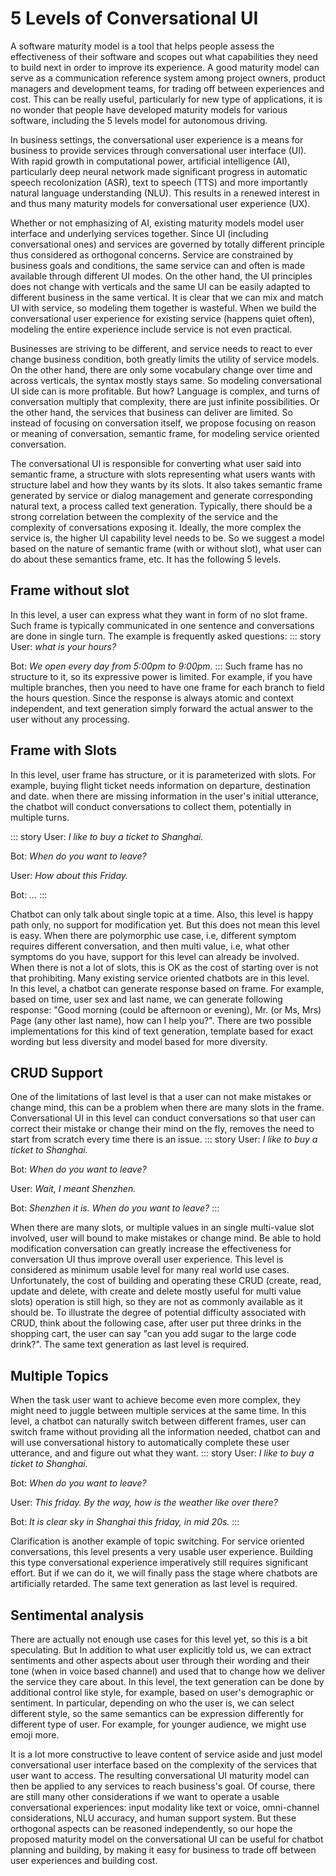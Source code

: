 # 5 Levels of Conversational UI
A software maturity model is a tool that helps people assess the effectiveness of their software and scopes out what capabilities they need to build next in order to improve its experience. A good maturity model can serve as a communication reference system among project owners, product managers and development teams, for trading off between experiences and cost. This can be really useful, particularly for new type of applications, it is no wonder that people have developed maturity models for various software, including the 5 levels model for autonomous driving. 

In business settings, the conversational user experience is a means for business to provide services through conversational user interface (UI). With rapid growth in computational power, artificial intelligence (AI), particularly deep neural network made significant progress in automatic speech recolonization (ASR), text to speech (TTS) and more importantly natural language understanding (NLU). This results in a renewed interest in and thus many maturity models for conversational user experience (UX).

Whether or not emphasizing of AI, existing maturity models model user interface and underlying services together. Since UI (including conversational ones) and services are governed by totally different principle thus considered as orthogonal concerns. Service are constrained by business goals and conditions, the same service can and often is made available through different UI modes. On the other hand, the UI principles does not change with verticals and the same UI can be easily adapted to different business in the same vertical. It is clear that we can mix and match UI with service, so modeling them together is wasteful. When we build the conversational user experience for existing service (happens quiet often), modeling the entire experience include service is not even practical. 

Businesses are striving to be different, and service needs to react to ever change business condition, both greatly limits the utility of service models. On the other hand, there are only some vocabulary change over time and across verticals, the syntax mostly stays same. So modeling conversational UI side can is more profitable. But how? Language is complex, and turns of conversation multiply that complexity, there are just infinite possibilities. Or the other hand, the services that business can deliver are limited. So instead of focusing on conversation itself, we propose focusing on reason or meaning of conversation, semantic frame, for modeling service oriented conversation. 

The conversational UI is responsible for converting what user said into semantic frame, a structure with slots representing what users wants with structure label and how they wants by its slots. It also takes semantic frame generated by service or dialog management and generate corresponding natural text, a process called text generation. Typically, there should be a strong correlation between the complexity of the service and the complexity of conversations exposing it. Ideally, the more complex the service is, the higher UI capability level needs to be. So we suggest a model based on the nature of semantic frame (with or without slot), what user can do about these semantics frame, etc. It has the following 5 levels.

## Frame without slot
In this level, a user can express what they want in form of no slot frame. Such frame is typically communicated in one sentence and conversations are done in single turn. The example is frequently asked questions:
::: story
User: *what is your hours?*

Bot: *We open every day from 5:00pm to 9:00pm.*
:::
Such frame has no structure to it, so its expressive power is limited. For example, if you have multiple branches, then you need to have one frame for each branch to field the hours question. Since the response is always atomic and context independent, and text generation simply forward the actual answer to the user without any processing.

## Frame with Slots
In this level, user frame has structure, or it is parameterized with slots. For example, buying flight ticket needs information on departure, destination and date. when there are missing information in the user's initial utterance, the chatbot will conduct conversations to collect them, potentially in multiple turns. 

::: story
User: *I like to buy a ticket to Shanghai.*

Bot: *When do you want to leave?*

User: *How about this Friday.*

Bot: *...*
:::

Chatbot can only talk about single topic at a time. Also, this level is happy path only, no support for modification yet. But this does not mean this level is easy. When there are polymorphic use case, i.e, different symptom requires different conversation, and then multi value, i.e, what other symptoms do you have, support for this level can already be involved.  When there is not a lot of slots, this is OK as the cost of starting over is not that prohibiting. Many existing service oriented chatbots are in this level.  
In this level, a chatbot can generate response based on frame. For example, based on time, user sex and last name, we can generate following response: "Good morning (could be afternoon or evening), Mr. (or Ms, Mrs) Page (any other last name), how can I help you?". There are two possible implementations for this kind of text generation, template based for exact wording but less diversity and model based for more diversity.

## CRUD Support 
One of the limitations of last level is that a user can not make mistakes or change mind, this can be a problem when there are many slots in the frame. Conversational UI in this level can conduct conversations so that user can correct their mistake or change their mind on the fly, removes the need to start from scratch every time there is an issue.
::: story
User: *I like to buy a ticket to Shanghai.*

Bot: *When do you want to leave?*

User: *Wait, I meant Shenzhen.*

Bot: *Shenzhen it is. When do you want to leave?*
:::

When there are many slots, or multiple values in an single multi-value slot involved, user will bound  to make mistakes or change mind. Be able to hold modification conversation can greatly increase the effectiveness for conversation UI thus improve overall user experience. This level is considered as minimum usable level for many real world use cases. Unfortunately, the cost of building and operating these CRUD (create, read, update and delete, with create and delete mostly useful for multi value slots) operation is still high, so they are not as commonly available as it should be. To illustrate the degree of potential difficulty associated with CRUD, think about the following case, after user put three drinks in the shopping cart, the user can say "can you add sugar to the large code drink?". The same text generation as last level is required.

##  Multiple Topics
When the task user want to achieve become even more complex, they might need to juggle between multiple services at the same time. In this level, a chatbot can naturally switch between different frames, user can switch frame without providing all the information needed, chatbot can and will use conversational history to automatically complete these user utterance, and and figure out what they want. 
::: story
User: *I like to buy a ticket to Shanghai.*

Bot: *When do you want to leave?*

User: *This friday. By the way, how is the weather like over there?*

Bot: *It is clear sky in Shanghai this friday, in mid 20s.*
:::

Clarification is another example of topic switching. For service oriented conversations, this level presents a very usable user experience. Building this type conversational experience imperatively still requires significant effort. But if we can do it, we will finally pass the stage where chatbots are artificially retarded. The same text generation as last level is required.

## Sentimental analysis
There are actually not enough use cases for this level yet, so this is a bit speculating. But In addition to what user explicitly told us, we can extract sentiments and other aspects about user through their wording and their tone (when in voice based channel) and used that to change how we deliver the service they care about. In this level, the text generation can be done by additional control like style, for example, based on user's demographic or sentiment. In particular, depending on who the user is, we can select different style, so the same semantics can be expression differently for different type of user. For example, for younger audience, we might use emoji more. 

It is a lot more constructive to leave content of service aside and just model conversational user interface based on the complexity of the services that user want to access. The resulting conversational UI maturity model can then be applied to any services to reach business's goal. Of course, there are still many other considerations if we want to operate a usable conversational experiences: input modality like text or voice, omni-channel considerations, NLU accuracy, and human support system. But these orthogonal aspects can be reasoned independently, so our hope the proposed maturity model on the conversational UI can be useful for chatbot planning and building, by making it easy for business to trade off between user experiences and building cost.
